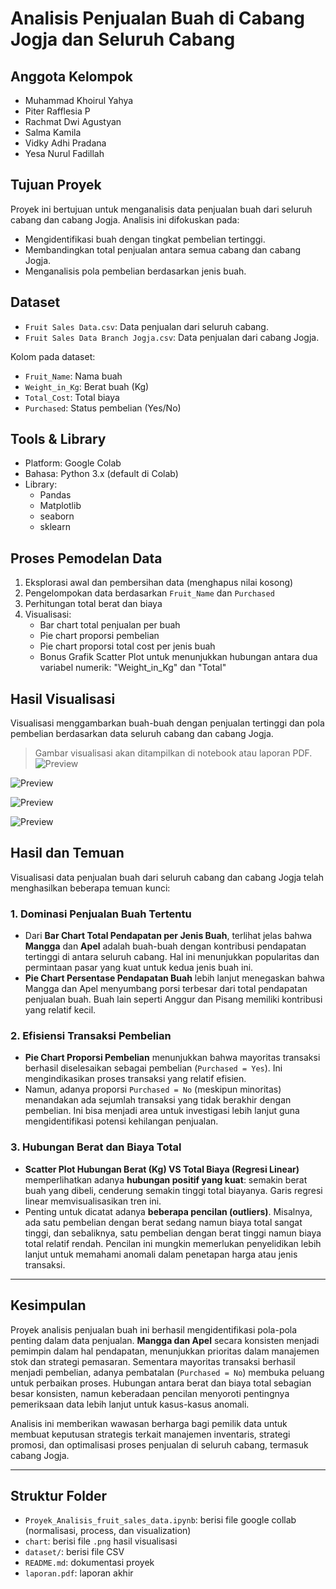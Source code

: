 # Analisis Penjualan Buah di Cabang Jogja dan Seluruh Cabang

## Anggota Kelompok
- Muhammad Khoirul Yahya 
- Piter Rafflesia P
- Rachmat Dwi Agustyan
- Salma Kamila
- Vidky Adhi Pradana
- Yesa Nurul Fadillah

## Tujuan Proyek
Proyek ini bertujuan untuk menganalisis data penjualan buah dari seluruh cabang dan cabang Jogja. Analisis ini difokuskan pada:
- Mengidentifikasi buah dengan tingkat pembelian tertinggi.
- Membandingkan total penjualan antara semua cabang dan cabang Jogja.
- Menganalisis pola pembelian berdasarkan jenis buah.

## Dataset
- `Fruit Sales Data.csv`: Data penjualan dari seluruh cabang.
- `Fruit Sales Data Branch Jogja.csv`: Data penjualan dari cabang Jogja.
  
Kolom pada dataset:
- `Fruit_Name`: Nama buah
- `Weight_in_Kg`: Berat buah (Kg)
- `Total_Cost`: Total biaya
- `Purchased`: Status pembelian (Yes/No)

## Tools & Library
- Platform: Google Colab
- Bahasa: Python 3.x (default di Colab)
- Library:
  - Pandas
  - Matplotlib
  - seaborn
  - sklearn

## Proses Pemodelan Data
1. Eksplorasi awal dan pembersihan data (menghapus nilai kosong)
2. Pengelompokan data berdasarkan `Fruit_Name` dan `Purchased`
3. Perhitungan total berat dan biaya
4. Visualisasi:
   - Bar chart total penjualan per buah
   - Pie chart proporsi pembelian
   - Pie chart proporsi total cost per jenis buah
   - Bonus Grafik Scatter Plot untuk menunjukkan hubungan antara dua variabel numerik: "Weight_in_Kg" dan "Total"

## Hasil Visualisasi
Visualisasi menggambarkan buah-buah dengan penjualan tertinggi dan pola pembelian berdasarkan data seluruh cabang dan cabang Jogja.

> Gambar visualisasi akan ditampilkan di notebook atau laporan PDF.
![Preview](https://github.com/Codeventure-team6/Proyek-codeventure/blob/e0917a10b433537f8c768024f39ef969bdf5fd44/chart/Bar%20Chart%20-%20Total%20Pendapatan%20per%20Jenis%20Buah.png)

![Preview](https://github.com/Codeventure-team6/Proyek-codeventure/blob/e0917a10b433537f8c768024f39ef969bdf5fd44/chart/Pie%20Chart%20-%20Persentase%20Pendapatan%20Buah.png)

![Preview](https://github.com/Codeventure-team6/Proyek-codeventure/blob/e0917a10b433537f8c768024f39ef969bdf5fd44/chart/Pie%20Chart%20-%20Proposisi%20Pembelian.png)

![Preview](https://github.com/Codeventure-team6/Proyek-codeventure/blob/e0917a10b433537f8c768024f39ef969bdf5fd44/chart/Scatter_Plot_Berat_VS_Total_Regresi_Linear.png.png)

## Hasil dan Temuan

Visualisasi data penjualan buah dari seluruh cabang dan cabang Jogja telah menghasilkan beberapa temuan kunci:

### 1. Dominasi Penjualan Buah Tertentu

* Dari **Bar Chart Total Pendapatan per Jenis Buah**, terlihat jelas bahwa **Mangga** dan **Apel** adalah buah-buah dengan kontribusi pendapatan tertinggi di antara seluruh cabang. Hal ini menunjukkan popularitas dan permintaan pasar yang kuat untuk kedua jenis buah ini.
* **Pie Chart Persentase Pendapatan Buah** lebih lanjut menegaskan bahwa Mangga dan Apel menyumbang porsi terbesar dari total pendapatan penjualan buah. Buah lain seperti Anggur dan Pisang memiliki kontribusi yang relatif kecil.

### 2. Efisiensi Transaksi Pembelian

* **Pie Chart Proporsi Pembelian** menunjukkan bahwa mayoritas transaksi berhasil diselesaikan sebagai pembelian (`Purchased = Yes`). Ini mengindikasikan proses transaksi yang relatif efisien.
* Namun, adanya proporsi `Purchased = No` (meskipun minoritas) menandakan ada sejumlah transaksi yang tidak berakhir dengan pembelian. Ini bisa menjadi area untuk investigasi lebih lanjut guna mengidentifikasi potensi kehilangan penjualan.

### 3. Hubungan Berat dan Biaya Total

* **Scatter Plot Hubungan Berat (Kg) VS Total Biaya (Regresi Linear)** memperlihatkan adanya **hubungan positif yang kuat**: semakin berat buah yang dibeli, cenderung semakin tinggi total biayanya. Garis regresi linear memvisualisasikan tren ini.
* Penting untuk dicatat adanya **beberapa pencilan (outliers)**. Misalnya, ada satu pembelian dengan berat sedang namun biaya total sangat tinggi, dan sebaliknya, satu pembelian dengan berat tinggi namun biaya total relatif rendah. Pencilan ini mungkin memerlukan penyelidikan lebih lanjut untuk memahami anomali dalam penetapan harga atau jenis transaksi.

---

## Kesimpulan

Proyek analisis penjualan buah ini berhasil mengidentifikasi pola-pola penting dalam data penjualan. **Mangga dan Apel** secara konsisten menjadi pemimpin dalam hal pendapatan, menunjukkan prioritas dalam manajemen stok dan strategi pemasaran. Sementara mayoritas transaksi berhasil menjadi pembelian, adanya pembatalan (`Purchased = No`) membuka peluang untuk perbaikan proses. Hubungan antara berat dan biaya total sebagian besar konsisten, namun keberadaan pencilan menyoroti pentingnya pemeriksaan data lebih lanjut untuk kasus-kasus anomali.

Analisis ini memberikan wawasan berharga bagi pemilik data untuk membuat keputusan strategis terkait manajemen inventaris, strategi promosi, dan optimalisasi proses penjualan di seluruh cabang, termasuk cabang Jogja.

---

## Struktur Folder
- `Proyek_Analisis_fruit_sales_data.ipynb`: berisi file google collab (normalisasi, process, dan visualization)
- `chart`: berisi file `.png` hasil visualisasi
- `dataset/`: berisi file CSV
- `README.md`: dokumentasi proyek
- `laporan.pdf`: laporan akhir
